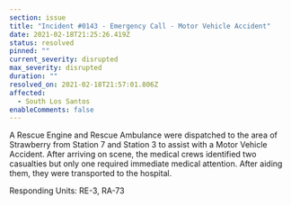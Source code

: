 ```yaml
---
section: issue
title: "Incident #0143 - Emergency Call - Motor Vehicle Accident"
date: 2021-02-18T21:25:26.419Z
status: resolved
pinned: ""
current_severity: disrupted
max_severity: disrupted
duration: ""
resolved_on: 2021-02-18T21:57:01.806Z
affected:
  - South Los Santos
enableComments: false
---
```

A Rescue Engine and Rescue Ambulance were dispatched to the area of Strawberry from Station 7 and Station 3 to assist with a Motor Vehicle Accident. After arriving on scene, the medical crews identified two casualties but only one required immediate medical attention. After aiding them, they were transported to the hospital.

Responding Units: RE-3, RA-73